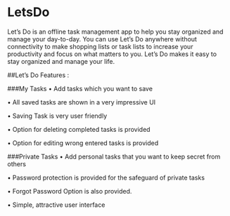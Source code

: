 # LetsDo
Let’s Do is an offline task management app to help you stay organized and manage your day-to-day. You can use Let’s Do anywhere without connectivity to make shopping lists or task lists to increase your productivity and focus on what matters to you. Let’s Do makes it easy to stay organized and manage your life.

##Let’s Do Features :

###My Tasks
• Add tasks which you want to save

• All saved tasks are shown in a very impressive UI

• Saving Task is very user friendly

• Option for deleting completed tasks is provided

• Option for editing wrong entered tasks is provided

###Private Tasks
• Add personal tasks that you want to keep secret from others

• Password protection is provided for the safeguard of private tasks

• Forgot Password Option is also provided.

• Simple, attractive user interface

